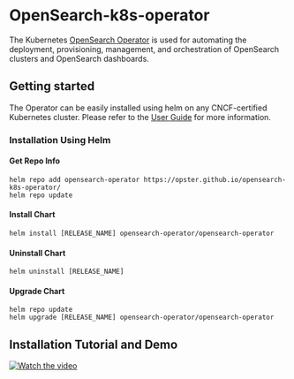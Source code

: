 # OpenSearch-k8s-operator

The Kubernetes [OpenSearch Operator](https://github.com/Opster/opensearch-k8s-operator) is used for automating the deployment, provisioning, management, and orchestration of OpenSearch clusters and OpenSearch dashboards.

## Getting started

The Operator can be easily installed using helm on any CNCF-certified Kubernetes cluster. Please refer to the [User Guide](https://github.com/Opster/opensearch-k8s-operator/blob/main/docs/userguide/main.md) for more information.

### Installation Using Helm

#### Get Repo Info
```
helm repo add opensearch-operator https://opster.github.io/opensearch-k8s-operator/
helm repo update
```
#### Install Chart
```
helm install [RELEASE_NAME] opensearch-operator/opensearch-operator
```
#### Uninstall Chart
```
helm uninstall [RELEASE_NAME]
```
#### Upgrade Chart
```
helm repo update
helm upgrade [RELEASE_NAME] opensearch-operator/opensearch-operator
```

## Installation Tutorial and Demo

[![Watch the video](https://opster.com/wp-content/uploads/2022/05/Operator-Installation-Tutorial.png)](https://player.vimeo.com/video/708641527)

